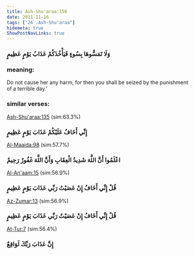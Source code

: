 ```yaml
---
title: Ash-Shu'araa:156
date: 2011-11-16
tags: ["26 .Ash-Shu'araa"]
hidemeta: true 
ShowPostNavLinks: true 
---
```

### وَلَا تَمَسُّوهَا بِسُوءٍ فَيَأْخُذَكُمْ عَذَابُ يَوْمٍ عَظِيمٍ
### meaning: 
Do not cause her any harm, for then you shall be seized by the punishment of a terrible day.’
### similar verses: 

[Ash-Shu'araa:135](/26/135) (sim:63.3%)

### إِنِّي أَخَافُ عَلَيْكُمْ عَذَابَ يَوْمٍ عَظِيمٍ

[Al-Maaida:98](/5/98) (sim:57.7%)

### اعْلَمُوا أَنَّ اللَّهَ شَدِيدُ الْعِقَابِ وَأَنَّ اللَّهَ غَفُورٌ رَحِيمٌ

[Al-An'aam:15](/6/15) (sim:56.9%)

### قُلْ إِنِّي أَخَافُ إِنْ عَصَيْتُ رَبِّي عَذَابَ يَوْمٍ عَظِيمٍ

[Az-Zumar:13](/39/13) (sim:56.9%)

### قُلْ إِنِّي أَخَافُ إِنْ عَصَيْتُ رَبِّي عَذَابَ يَوْمٍ عَظِيمٍ

[At-Tur:7](/52/7) (sim:56.4%)

### إِنَّ عَذَابَ رَبِّكَ لَوَاقِعٌ

